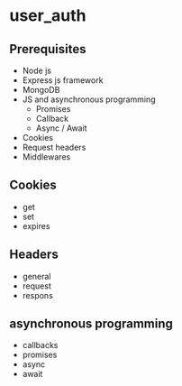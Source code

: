 # user_auth
## Prerequisites
* Node js
* Express js framework
* MongoDB
* JS and asynchronous programming
    * Promises
    * Callback
    * Async / Await
* Cookies
* Request headers
* Middlewares

## Cookies
* get
* set
* expires
## Headers
* general
* request
* respons
## asynchronous programming
* callbacks
* promises
* async
* await


